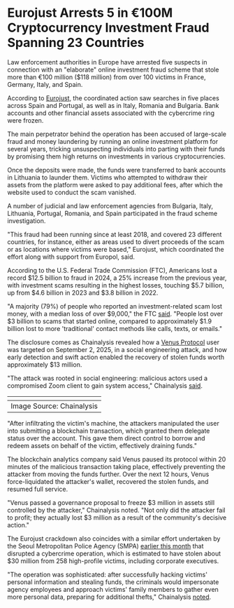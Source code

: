 # Eurojust Arrests 5 in €100M Cryptocurrency Investment Fraud Spanning 23 Countries

[](https://blogger.googleusercontent.com/img/b/R29vZ2xl/AVvXsEg5oobatV3%5FB4-rl-GvoauJLZh74T%5FAWJBmpkvoHXLBa2t-1Q4kdvwCvup0TWxAUQcKIv%5Ff2kQauo9GNQva0b3uVpRo-fGW905t4OztMgGfC8x-sea5OR3l-cjQx7CLDuulCme8%5FuUalLbpelvZ%5FYImLAZfR9Pz%5FKvXPiI7KNL3IT%5Fu0Iy1VkanfxYsVpO8/s728-rw-e365/crypto-scam.jpg)

Law enforcement authorities in Europe have arrested five suspects in connection with an "elaborate" online investment fraud scheme that stole more than €100 million ($118 million) from over 100 victims in France, Germany, Italy, and Spain.

According to [Eurojust](https://www.eurojust.europa.eu/news/eurojust-coordinates-action-halt-cryptocurrency-fraud-over-100-million-euros-across-europe), the coordinated action saw searches in five places across Spain and Portugal, as well as in Italy, Romania and Bulgaria. Bank accounts and other financial assets associated with the cybercrime ring were frozen.

The main perpetrator behind the operation has been accused of large-scale fraud and money laundering by running an online investment platform for several years, tricking unsuspecting individuals into parting with their funds by promising them high returns on investments in various cryptocurrencies.

Once the deposits were made, the funds were transferred to bank accounts in Lithuania to launder them. Victims who attempted to withdraw their assets from the platform were asked to pay additional fees, after which the website used to conduct the scam vanished.

[](https://thehackernews.uk/exec-guide-d)

A number of judicial and law enforcement agencies from Bulgaria, Italy, Lithuania, Portugal, Romania, and Spain participated in the fraud scheme investigation.

"This fraud had been running since at least 2018, and covered 23 different countries, for instance, either as areas used to divert proceeds of the scam or as locations where victims were based," Eurojust, which coordinated the effort along with support from Europol, said.

According to the U.S. Federal Trade Commission (FTC), Americans lost a record $12.5 billion to fraud in 2024, a 25% increase from the previous year, with investment scams resulting in the highest losses, touching $5.7 billion, up from $4.6 billion in 2023 and $3.8 billion in 2022.

"A majority (79%) of people who reported an investment-related scam lost money, with a median loss of over $9,000," the FTC [said](https://consumer.ftc.gov/consumer-alerts/2025/03/top-scams-2024). "People lost over $3 billion to scams that started online, compared to approximately $1.9 billion lost to more 'traditional' contact methods like calls, texts, or emails."

The disclosure comes as Chainalysis revealed how a [Venus Protocol](https://venus.io) user was targeted on September 2, 2025, in a social engineering attack, and how early detection and swift action enabled the recovery of stolen funds worth approximately $13 million.

"The attack was rooted in social engineering: malicious actors used a compromised Zoom client to gain system access," Chainalysis [said](https://www.chainalysis.com/blog/hexagate-and-community-stops-a-hack-on-venus-protocol/).

| [](https://blogger.googleusercontent.com/img/b/R29vZ2xl/AVvXsEjgZaj8tilLE8Cxadx5dvYENg4jYieLx5PlEDdHo3lKYsbI09a5lH8%5FCuftvVuIkUl4kwx2T2RHi6NHy7xAOQZlDVDqgpNk5HTEwJAcolIpmT8uTKmmmxBu0eFfehIhf4LKrebbRuvopojmCuAMcBfDbJBlyj2Z%5FO8vae5styBLBL9Henu4gG3MAQwok7Jk/s2600/hexagate.png) |
| ------------------------------------------------------------------------------------------------------------------------------------------------------------------------------------------------------------------------------------------------------------------------------------ |
| Image Source: Chainalysis                                                                                                                                                                                                                                                            |

"After infiltrating the victim's machine, the attackers manipulated the user into submitting a blockchain transaction, which granted them delegate status over the account. This gave them direct control to borrow and redeem assets on behalf of the victim, effectively draining funds."

The blockchain analytics company said Venus paused its protocol within 20 minutes of the malicious transaction taking place, effectively preventing the attacker from moving the funds further. Over the next 12 hours, Venus force-liquidated the attacker's wallet, recovered the stolen funds, and resumed full service.

[](https://thehackernews.uk/cis-security-suite)

"Venus passed a governance proposal to freeze $3 million in assets still controlled by the attacker," Chainalysis noted. "Not only did the attacker fail to profit; they actually lost $3 million as a result of the community's decisive action."

The Eurojust crackdown also coincides with a similar effort undertaken by the Seoul Metropolitan Police Agency (SMPA) [earlier this month](https://www.seoul.co.kr/news/society/accident/2025/09/02/20250902500260) that disrupted a cybercrime operation, which is estimated to have stolen about $30 million from 258 high-profile victims, including corporate executives.

"The operation was sophisticated: after successfully hacking victims' personal information and stealing funds, the criminals would impersonate agency employees and approach victims' family members to gather even more personal data, preparing for additional thefts," Chainalysis [noted](https://www.chainalysis.com/blog/seoul-police-crack-international-hacking-ring-september-2025/).